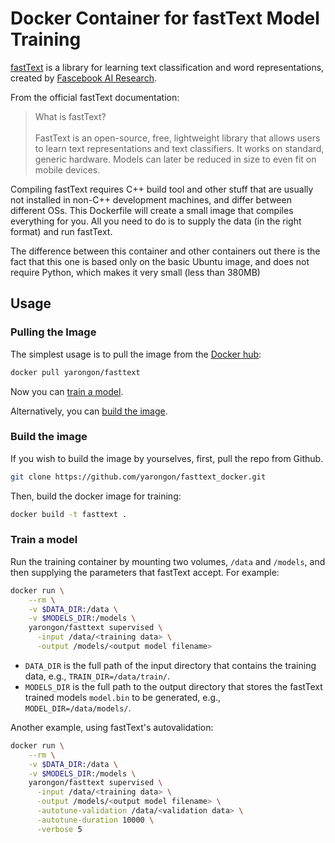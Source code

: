 # Docker Container for fastText Model Training

[fastText](https://fasttext.cc/) is a library for learning text classification and word representations,
created by [Fascebook AI Research](https://research.fb.com/category/facebook-ai-research/).

From the official fastText documentation:
> What is fastText?\
\
FastText is an open-source, free, lightweight library that allows users to learn text representations and text classifiers. It works on standard, generic hardware. Models can later be reduced in size to even fit on mobile devices.

Compiling fastText requires C++ build tool and other stuff that are usually not installed in non-C++ development machines, and differ between different OSs.
This Dockerfile will create a small image that compiles everything for you.
All you need to do is to supply the data (in the right format) and run fastText.

The difference between this container and other containers out there is the fact that this one is based only on the basic Ubuntu image, and does not require Python, which makes it very small (less than 380MB)

## Usage

### Pulling the Image
The simplest usage is to pull the image from the [Docker hub](https://hub.docker.com/r/yarongon/fasttext):
```sh
docker pull yarongon/fasttext
```
Now you can [train a model](#train-a-model).

Alternatively, you can [build the image](#build-the-image).

### Build the image
If you wish to build the image by yourselves, first, pull the repo from Github.
```sh
git clone https://github.com/yarongon/fasttext_docker.git
```

Then, build the docker image for training:
```sh
docker build -t fasttext .
```

### Train a model
Run the training container by mounting two volumes, `/data` and `/models`, and then supplying the parameters that fastText accept. For example:
```sh
docker run \
    --rm \
    -v $DATA_DIR:/data \
    -v $MODELS_DIR:/models \
    yarongon/fasttext supervised \
      -input /data/<training data> \
      -output /models/<output model filename>
```

* `DATA_DIR` is the full path of the input directory that contains the training data, e.g., `TRAIN_DIR=/data/train/`.
* `MODELS_DIR` is the full path to the output directory that stores the fastText trained models `model.bin` to be generated, e.g., `MODEL_DIR=/data/models/`.

Another example, using fastText's autovalidation:
```sh
docker run \
    --rm \
    -v $DATA_DIR:/data \
    -v $MODELS_DIR:/models \
    yarongon/fasttext supervised \
      -input /data/<training data> \
      -output /models/<output model filename> \
      -autotune-validation /data/<validation data> \
      -autotune-duration 10000 \
      -verbose 5
```